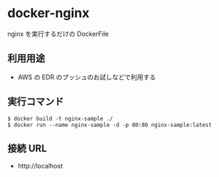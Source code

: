 # docker-nginx

nginx を実行するだけの DockerFile

## 利用用途

- AWS の EDR のプッシュのお試しなどで利用する

## 実行コマンド

```
$ docker build -t nginx-sample ./
$ docker run --name nginx-sample -d -p 80:80 nginx-sample:latest
```

## 接続 URL

- http://localhost
